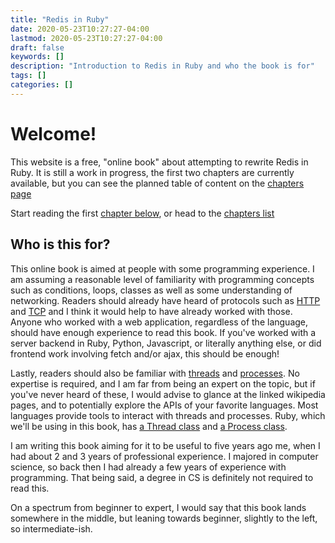 ```yaml
---
title: "Redis in Ruby"
date: 2020-05-23T10:27:27-04:00
lastmod: 2020-05-23T10:27:27-04:00
draft: false
keywords: []
description: "Introduction to Redis in Ruby and who the book is for"
tags: []
categories: []
---
```


# Welcome!

This website is a free, "online book" about attempting to rewrite Redis in Ruby. It is still a work in progress, the
first two chapters are currently available, but you can see the planned table of content on the [chapters
page](/chapters)

Start reading the first [chapter below](#posts), or head to the [chapters list](/chapters/)

## Who is this for?

This online book is aimed at people with some programming experience. I am assuming a reasonable level of familiarity
with programming concepts such as conditions, loops, classes as well as some understanding of networking. Readers should
already have heard of protocols such as [HTTP][http] and [TCP][tcp] and I think it would help to have already worked
with those.  Anyone who worked with a web application, regardless of the language, should have enough experience to read
this book. If you've worked with a server backend in Ruby, Python, Javascript, or literally anything else, or did
frontend work involving fetch and/or ajax, this should be enough!

Lastly, readers should also be familiar with [threads][wikipedia-threads] and [processes][wikipedia-processes]. No
expertise is required, and I am far from being an expert on the topic, but if you've never heard of these, I would
advise to glance at the linked wikipedia pages, and to potentially explore the APIs of your favorite languages. Most
languages provide tools to interact with threads and processes. Ruby, which we'll be using in this book, has [a Thread
class][ruby-doc-thread] and [a Process class][ruby-doc-process].

I am writing this book aiming for it to be useful to five years ago me, when I had about 2 and 3 years of professional
experience. I majored in computer science, so back then I had already a few years of experience with programming. That
being said, a degree in CS is definitely not required to read this.

On a spectrum from beginner to expert, I would say that this book lands somewhere in the middle, but leaning towards beginner,
slightly to the left, so intermediate-ish.


[http]:https://en.wikipedia.org/wiki/Hypertext_Transfer_Protocol
[tcp]:https://en.wikipedia.org/wiki/Transmission_Control_Protocol
[wikipedia-threads]:https://en.wikipedia.org/wiki/Thread_(computing)
[wikipedia-processes]:[https://en.wikipedia.org/wiki/Process_(computing)]
[ruby-doc-thread]:https://ruby-doc.org/core-2.7.1/Thread.html
[ruby-doc-process]:https://ruby-doc.org/core-2.7.1/Process.html

